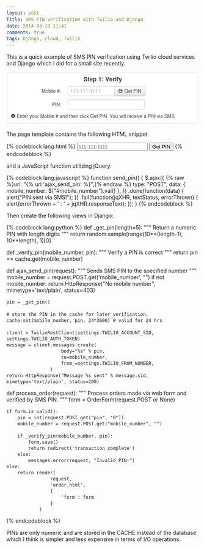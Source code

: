 ```yaml
---
layout: post
Title: SMS PIN Verification with Twilio and Django
date: 2014-03-19 11:41
comments: true
Tags: Django, cloud, Twilio
---
```


This is a quick example of SMS PIN verification using Twilio cloud services and
Django which I did for a small site recently.

![SMS PIN form](/images/sms_pin.png "SMS PIN form")

The page template contains the following HTML snippet

{% codeblock lang:html %}
<input type="text" id="mobile_number" name="mobile_number" placeholder="111-111-1111" required>
<button class="btn" type="button" onClick="send_pin()"><i class="icon-share"></i> Get PIN</button>
{% endcodeblock %}

and a JavaScript function utilizing jQuery:

{% codeblock lang:javascript %}
function send_pin() {
    $.ajax({
                {% raw %}url: "{% url 'ajax_send_pin' %}",{% endraw %}
                type: "POST",
                data: { mobile_number:  $("#mobile_number").val() },
            })
            .done(function(data) {
                alert("PIN sent via SMS!");
            })
            .fail(function(jqXHR, textStatus, errorThrown) {
                alert(errorThrown + ' : ' + jqXHR.responseText);
            });
}
{% endcodeblock %}

Then create the following views in Django:

{% codeblock lang:python %}
def _get_pin(length=5):
    """ Return a numeric PIN with length digits """
    return random.sample(range(10**(length-1), 10**length), 1)[0]


def _verify_pin(mobile_number, pin):
    """ Verify a PIN is correct """
    return pin == cache.get(mobile_number)


def ajax_send_pin(request):
    """ Sends SMS PIN to the specified number """
    mobile_number = request.POST.get('mobile_number', "")
    if not mobile_number:
        return HttpResponse("No mobile number", mimetype='text/plain', status=403)

    pin = _get_pin()

    # store the PIN in the cache for later verification.
    cache.set(mobile_number, pin, 24*3600) # valid for 24 hrs

    client = TwilioRestClient(settings.TWILIO_ACCOUNT_SID, settings.TWILIO_AUTH_TOKEN)
    message = client.messages.create(
                        body="%s" % pin,
                        to=mobile_number,
                        from_=settings.TWILIO_FROM_NUMBER,
                    )
    return HttpResponse("Message %s sent" % message.sid, mimetype='text/plain', status=200)

def process_order(request):
    """ Process orders made via web form and verified by SMS PIN. """
    form = OrderForm(request.POST or None)

    if form.is_valid():
        pin = int(request.POST.get("pin", "0"))
        mobile_number = request.POST.get("mobile_number", "")

        if _verify_pin(mobile_number, pin):
            form.save()
            return redirect('transaction_complete')
        else:
            messages.error(request, "Invalid PIN!")
    else:
        return render(
                    request,
                    'order.html',
                    {
                        'form': form
                    }
                )
{% endcodeblock %}

PINs are only numeric and are stored in the CACHE instead of the database which
I think is simpler and less expensive in terms of I/O operations.
